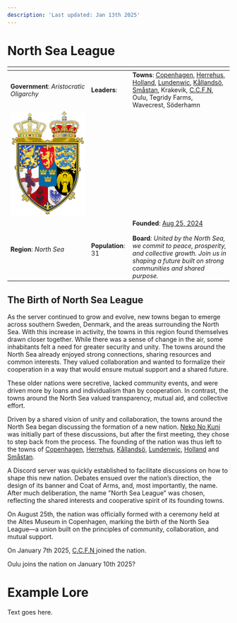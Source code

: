 ```yaml
---
description: 'Last updated: Jan 13th 2025'
---
```


# North Sea League

<table data-view="cards"><thead><tr><th></th><th></th><th></th></tr></thead><tbody><tr><td><strong>Government</strong>: <em>Aristocratic Oligarchy</em></td><td><strong>Leaders</strong>: </td><td><strong>Towns</strong>: <a href="../towns/copenhagen.md">Copenhagen</a>, <a href="../towns/herrehus.md">Herrehus</a>, <a href="../towns/holland.md">Holland</a>, <a href="../towns/lundenwic.md">Lundenwic</a>, <a href="../towns/kallandso.md">Kållandsö</a>, <a href="../towns/smastan.md">Småstan</a>, Krakevik, <a href="../towns/c.c.f.n.md">C.C.F.N</a>, Oulu, Tegridy Farms, Wavecrest, Söderhamn</td></tr><tr><td><img src="../../.gitbook/assets/North_Sea_League.png" alt="" data-size="original"></td><td></td><td></td></tr><tr><td><strong>Region</strong>: <em>North Sea</em></td><td><strong>Population</strong>: 31</td><td><strong>Founded</strong>: <a href="../../server-dates/august-24.md#aug-25">Aug 25, 2024</a><br><br><strong>Board</strong><em>: United by the North Sea, we commit to peace, prosperity, and collective growth. Join us in shaping a future built on strong communities and shared purpose.</em></td></tr></tbody></table>

## The Birth of North Sea League

As the server continued to grow and evolve, new towns began to emerge across southern Sweden, Denmark, and the areas surrounding the North Sea. With this increase in activity, the towns in this region found themselves drawn closer together. While there was a sense of change in the air, some inhabitants felt a need for greater security and unity. The towns around the North Sea already enjoyed strong connections, sharing resources and common interests. They valued collaboration and wanted to formalize their cooperation in a way that would ensure mutual support and a shared future.

These older nations were secretive, lacked community events, and were driven more by loans and individualism than by cooperation. In contrast, the towns around the North Sea valued transparency, mutual aid, and collective effort.

Driven by a shared vision of unity and collaboration, the towns around the North Sea began discussing the formation of a new nation. [Neko No Kuni ](../towns/neko_no_kuni.md)was initially part of these discussions, but after the first meeting, they chose to step back from the process. The founding of the nation was thus left to the towns of [Copenhagen](../towns/archived-towns/copenhagen.md), [Herrehus](../towns/herrehus.md), [Kållandsö](../towns/kallandso.md), [Lundenwic](../towns/lundenwic.md), [Holland](../towns/holland.md) and [Småstan](../towns/smastan.md).

A Discord server was quickly established to facilitate discussions on how to shape this new nation. Debates ensued over the nation’s direction, the design of its banner and Coat of Arms, and, most importantly, the name. After much deliberation, the name "North Sea League" was chosen, reflecting the shared interests and cooperative spirit of its founding towns.

On August 25th, the nation was officially formed with a ceremony held at the Altes Museum in Copenhagen, marking the birth of the North Sea League—a union built on the principles of community, collaboration, and mutual support.

On January 7th 2025, [C.C.F.N ](../towns/c.c.f.n.md)joined the nation.

Oulu joins the nation on January 10th 2025?

# Example Lore
Text goes here.
